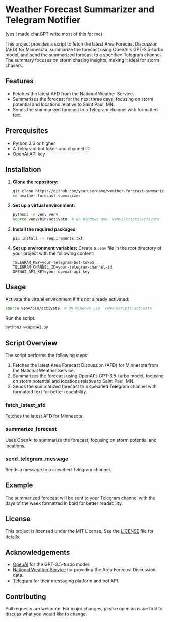 
# Weather Forecast Summarizer and Telegram Notifier
(yes I made chatGPT write most of this for me)

This project provides a script to fetch the latest Area Forecast Discussion (AFD) for Minnesota, summarize the forecast using OpenAI's GPT-3.5-turbo model, and send the summarized forecast to a specified Telegram channel. The summary focuses on storm chasing insights, making it ideal for storm chasers.

## Features
- Fetches the latest AFD from the National Weather Service.
- Summarizes the forecast for the next three days, focusing on storm potential and locations relative to Saint Paul, MN.
- Sends the summarized forecast to a Telegram channel with formatted text.

## Prerequisites
- Python 3.6 or higher
- A Telegram bot token and channel ID
- OpenAI API key

## Installation

1. **Clone the repository:**
   ```sh
   git clone https://github.com/yourusername/weather-forecast-summarizer.git
   cd weather-forecast-summarizer
   ```

2. **Set up a virtual environment:**
   ```sh
   python3 -m venv venv
   source venv/bin/activate  # On Windows use `venv\Scripts\activate`
   ```

3. **Install the required packages:**
   ```sh
   pip install -r requirements.txt
   ```

4. **Set up environment variables:**
   Create a `.env` file in the root directory of your project with the following content:
   ```env
   TELEGRAM_KEY=your-telegram-bot-token
   TELEGRAM_CHANNEL_ID=your-telegram-channel-id
   OPENAI_API_KEY=your-openai-api-key
   ```

## Usage

Activate the virtual environment if it's not already activated:
```sh
source venv/bin/activate  # On Windows use `venv\Scripts\activate`
```

Run the script:
```sh
python3 wxOpenAI.py
```

## Script Overview

The script performs the following steps:
1. Fetches the latest Area Forecast Discussion (AFD) for Minnesota from the National Weather Service.
2. Summarizes the forecast using OpenAI's GPT-3.5-turbo model, focusing on storm potential and locations relative to Saint Paul, MN.
3. Sends the summarized forecast to a specified Telegram channel with formatted text for better readability.

### fetch_latest_afd

Fetches the latest AFD for Minnesota.

### summarize_forecast

Uses OpenAI to summarize the forecast, focusing on storm potential and locations.

### send_telegram_message

Sends a message to a specified Telegram channel.

## Example

The summarized forecast will be sent to your Telegram channel with the days of the week formatted in bold for better readability.

## License

This project is licensed under the MIT License. See the [LICENSE](LICENSE) file for details.

## Acknowledgements

- [OpenAI](https://www.openai.com) for the GPT-3.5-turbo model.
- [National Weather Service](https://www.weather.gov) for providing the Area Forecast Discussion data.
- [Telegram](https://telegram.org) for their messaging platform and bot API.

## Contributing

Pull requests are welcome. For major changes, please open an issue first to discuss what you would like to change.
